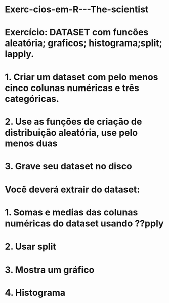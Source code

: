 # Exerc-cios-em-R---The-scientist

# Exercício: DATASET com funcões aleatória; graficos; histograma;split; lapply.

# 1. Criar um dataset com pelo menos cinco colunas numéricas e três categóricas.
# 2. Use as funções de criação de distribuição aleatória, use pelo menos duas
# 3. Grave seu dataset no disco
#
# Você deverá extrair do dataset:
#  
# 1. Somas e medias das colunas numéricas do dataset usando ??pply
# 2. Usar split
# 3. Mostra um gráfico
# 4. Histograma
